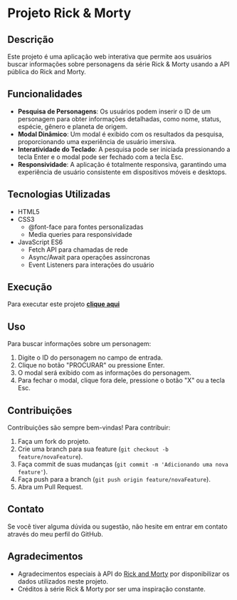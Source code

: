 # Projeto Rick & Morty

## Descrição
Este projeto é uma aplicação web interativa que permite aos usuários buscar informações sobre personagens da série Rick & Morty usando a API pública do Rick and Morty.

## Funcionalidades
- **Pesquisa de Personagens**: Os usuários podem inserir o ID de um personagem para obter informações detalhadas, como nome, status, espécie, gênero e planeta de origem.
- **Modal Dinâmico**: Um modal é exibido com os resultados da pesquisa, proporcionando uma experiência de usuário imersiva.
- **Interatividade do Teclado**: A pesquisa pode ser iniciada pressionando a tecla Enter e o modal pode ser fechado com a tecla Esc.
- **Responsividade**: A aplicação é totalmente responsiva, garantindo uma experiência de usuário consistente em dispositivos móveis e desktops.

## Tecnologias Utilizadas
- HTML5
- CSS3
  - @font-face para fontes personalizadas
  - Media queries para responsividade
- JavaScript ES6
  - Fetch API para chamadas de rede
  - Async/Await para operações assíncronas
  - Event Listeners para interações do usuário

## Execução
Para executar este projeto **[clique aqui]()**


## Uso
Para buscar informações sobre um personagem:
1. Digite o ID do personagem no campo de entrada.
2. Clique no botão "PROCURAR" ou pressione Enter.
3. O modal será exibido com as informações do personagem.
4. Para fechar o modal, clique fora dele, pressione o botão "X" ou a tecla Esc.

## Contribuições
Contribuições são sempre bem-vindas! Para contribuir:
1. Faça um fork do projeto.
2. Crie uma branch para sua feature (`git checkout -b feature/novaFeature`).
3. Faça commit de suas mudanças (`git commit -m 'Adicionando uma nova feature'`).
4. Faça push para a branch (`git push origin feature/novaFeature`).
5. Abra um Pull Request.

## Contato
Se você tiver alguma dúvida ou sugestão, não hesite em entrar em contato através do meu perfil do GitHub.

## Agradecimentos
- Agradecimentos especiais à API do [Rick and Morty](https://rickandmortyapi.com/) por disponibilizar os dados utilizados neste projeto.
- Créditos à série Rick & Morty por ser uma inspiração constante.

